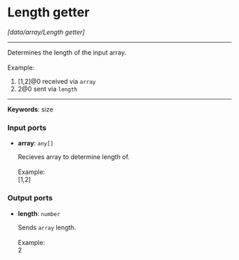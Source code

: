 # Length getter

_[data/array/Length getter]_

---

Determines the length of the input array.<br>
<br>
Example:<br>
1. [1,2]@0 received via `array`<br>
2. 2@0 sent via `length`<br>

---

__Keywords__: size

### Input ports

* __array__: ` any[] `


    Recieves array to determine length of.<br>
    <br>
    Example:<br>
    [1,2]<br>

### Output ports

* __length__: ` number `


    Sends `array` length.<br>
    <br>
    Example:<br>
    2<br>

